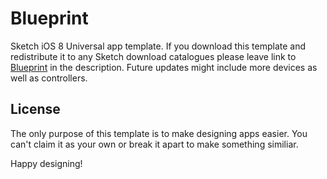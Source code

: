 # Blueprint

Sketch iOS 8 Universal app template. If you download this template and redistribute it to any Sketch download catalogues please leave link to [Blueprint](http://www.rojcyk.com/blueprint) in the description. Future updates might include more devices as well as controllers.

## License

The only purpose of this template is to make designing apps easier. You can't claim it as your own or break it apart to make something similiar.

Happy designing!

